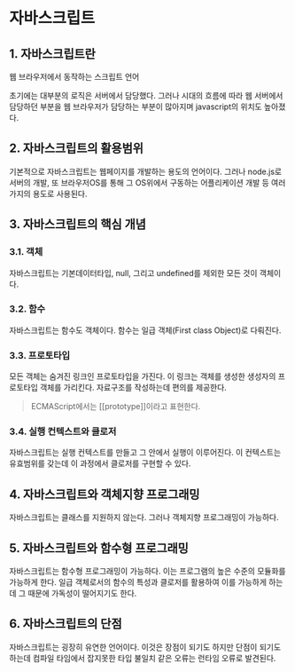 # 자바스크립트
## 1. 자바스크립트란
웹 브라우저에서 동작하는 스크립트 언어

초기에는 대부분의 로직은 서버에서 담당했다. 그러나 시대의 흐름에 따라 웹 서버에서 담당하던 부분을 웹 브라우저가 담당하는 부분이 많아지며 javascript의 위치도 높아졌다.

## 2. 자바스크립트의 활용범위
기본적으로 자바스크립트는 웹페이지를 개발하는 용도의 언어이다. 그러나 node.js로 서버의 개발, 또 브라우저OS를 통해 그 OS위에서 구동하는 어플리케이션 개발 등 여러가지의 용도로 사용된다.

## 3. 자바스크립트의 핵심 개념
### 3.1. 객체
자바스크립트는 기본데이터타입, null, 그리고 undefined를 제외한 모든 것이 객체이다.
### 3.2. 함수
자바스크립트는 함수도 객체이다. 함수는 일급 객체(First class Object)로 다뤄진다.
### 3.3. 프로토타입
모든 객체는 숨겨진 링크인 프로토타입을 가진다. 이 링크는 객체를 생성한 생성자의 프로토타입 객체를 가리킨다. 자료구조를 작성하는데 편의를 제공한다.
> ECMAScript에서는 [[prototype]]이라고 표현한다.
### 3.4. 실행 컨텍스트와 클로저
자바스크립트는 실행 컨텍스트를 만들고 그 안에서 실행이 이루어진다. 이 컨텍스트는 유효범위를 갖는데 이 과정에서 클로저를 구현할 수 있다.

## 4. 자바스크립트와 객체지향 프로그래밍
자바스크립트는 클래스를 지원하지 않는다. 그러나 객체지향 프로그래밍이 가능하다.

## 5. 자바스크립트와 함수형 프로그래밍
자바스크립트는 함수형 프로그래밍이 가능하다. 이는 프로그램의 높은 수준의 모듈화를 가능하게 한다. 일급 객체로서의 함수의 특성과 클로저를 활용하여 이를 가능하게 하는데 그 때문에 가독성이 떨어지기도 한다.

## 6. 자바스크립트의 단점
자바스크립트는 굉장히 유연한 언어이다. 이것은 장점이 되기도 하지만 단점이 되기도 하는데 컴파일 타임에서 잡지못한 타입 불일치 같은 오류는 런타임 오류로 발견된다.

